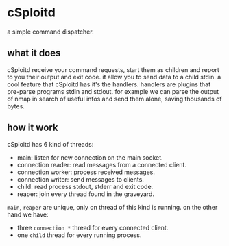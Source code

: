 cSploitd
======

a simple command dispatcher.

what it does
---------------
cSploitd receive your command requests, start them as children and report to you their output and exit code.
it allow you to send data to a child stdin.
a cool feature that cSploitd has it's the handlers.
handlers are plugins that pre-parse programs stdin and stdout.
for example we can parse the output of nmap in search of useful infos and send them alone,
saving thousands of bytes.


how it work
-------------

cSploitd has 6 kind of threads:

  - main: listen for new connection on the main socket.
  - connection reader: read messages from a connected client.
  - connection worker: process received messages.
  - connection writer: send messages to clients.
  - child: read process stdout, stderr and exit code.
  - reaper: join every thread found in the graveyard.

`main`, `reaper` are unique, only on thread of this kind is running.
on the other hand we have:
  - three `connection *` thread for every connected client.
  - one `child` thread for every running process.
